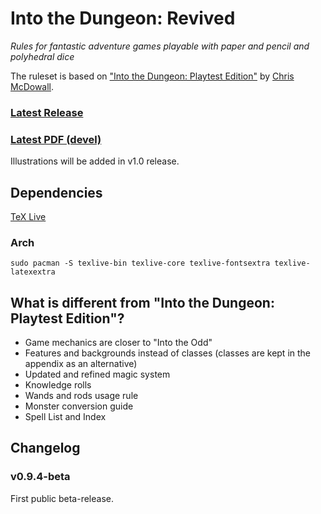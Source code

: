Into the Dungeon: Revived
=========================

*Rules for fantastic adventure games playable with paper and pencil and polyhedral dice*

The ruleset is based on ["Into the Dungeon: Playtest Edition"](https://docs.google.com/file/d/0B6MR1KWIUR9UVVNjeUtvSDZTMUk) by [Chris McDowall](http://www.bastionland.com/).

### [Latest Release](https://github.com/Vladar4/itdr/releases/latest)

### [Latest PDF (devel)](https://github.com/Vladar4/itdr/blob/devel/itdr.pdf)

Illustrations will be added in v1.0 release.

Dependencies
------------
[TeX Live](https://www.tug.org/texlive/)

### Arch
`sudo pacman -S texlive-bin texlive-core texlive-fontsextra texlive-latexextra`


What is different from "Into the Dungeon: Playtest Edition"?
------------------------------------------------------------

* Game mechanics are closer to "Into the Odd"
* Features and backgrounds instead of classes (classes are kept in the appendix as an alternative)
* Updated and refined magic system
* Knowledge rolls
* Wands and rods usage rule
* Monster conversion guide
* Spell List and Index

Changelog
---------

### v0.9.4-beta
First public beta-release.

